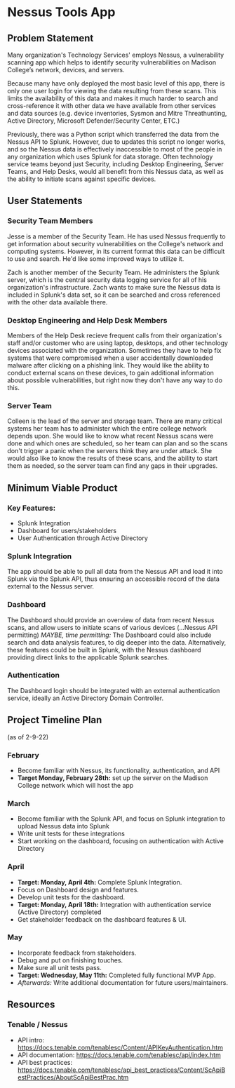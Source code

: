 # Nessus Tools App



## Problem Statement

Many organization's Technology Services' employs Nessus, a vulnerability scanning app which helps to identify security vulnerabilities on Madison College’s network, devices, and servers.

Because many have only deployed the most basic level of this app, there is only one user login for viewing the data resulting from these scans.  This limits the availability of this data and makes it much harder to search and cross-reference it with other data we have available from other services and data sources (e.g. device inventories, Sysmon and Mitre Threathunting, Active Directory, Microsoft Defender/Security Center, ETC.)

Previously, there was a Python script which transferred the data from the Nessus API to Splunk.  However, due to updates this script no longer works, and so the Nessus data is effectively inaccessible to most of the people in any organization which uses Splunk for data storage.
Often technology service teams beyond just Security, including Desktop Engineering, Server Teams, and Help Desks, would all benefit from this Nessus data, as well as the ability to initiate scans against specific devices.


## User Statements

### Security Team Members

Jesse is a member of the Security Team.  He has used Nessus frequently to get information about security vulnerabilities on the College's network and computing systems.  However, in its current format this data can be difficult to use and search.  He'd like some improved ways to utilize it.

Zach is another member of the Security Team.  He administers the Splunk server, which is the central security data logging service for all of his organization's infrastructure.  Zach wants to make sure the Nessus data is included in Splunk's data set, so it can be searched and cross referenced with the other data available there.


### Desktop Engineering and Help Desk Members

Members of the Help Desk recieve frequent calls from their organization's staff and/or customer who are using laptop, desktops, and other technology devices associated with the organization.  Sometimes they have to help fix systems that were compromised when a user accidentally downloaded malware after clicking on a phishing link.  They would like the ability to conduct external scans on these devices, to gain additional information about possible vulnerabilities, but right now they don't have any way to do this.


### Server Team

Colleen is the lead of the server and storage team.  There are many critical systems her team has to administer which the entire college network depends upon.  She would like to know what recent Nessus scans were done and which ones are scheduled, so her team can plan and so the scans don't trigger a panic when the servers think they are under attack.  She would also like to know the results of these scans, and the ability to start them as needed, so the server team can find any gaps in their upgrades.


## Minimum Viable Product

### Key Features:

- Splunk Integration
- Dashboard for users/stakeholders
- User Authentication through Active Directory


### Splunk Integration

The app should be able to pull all data from the Nessus API and load it into Splunk via the Splunk API, thus ensuring an accessible record of the data external to the Nessus server.


### Dashboard

The Dashboard should provide an overview of data from recent Nessus scans, and allow users to initiate scans of various devices (...Nessus API permitting)
*MAYBE, time permitting:*  The Dashboard could also include search and data analysis features, to dig deeper into the data.  Alternatively, these features could be built in Splunk, with the Nessus dashboard providing direct links to the applicable Splunk searches.


### Authentication

The Dashboard login should be integrated with an external authentication service, ideally an Active Directory Domain Controller.



## Project Timeline Plan
(as of 2-9-22)

### February
- Become familiar with Nessus, its functionality, authentication, and API
- **Target Monday, February 28th:** set up the server on the Madison College network which will host the app

### March
- Become familiar with the Splunk API, and focus on Splunk integration to upload Nessus data into Splunk
- Write unit tests for these integrations
- Start working on the dashboard, focusing on authentication with Active Directory

### April
- **Target: Monday, April 4th:**  Complete Splunk Integration.
- Focus on Dashboard design and features.
- Develop unit tests for the dashboard.
- **Target: Monday, April 18th:** Integration with authentication service (Active Directory) completed
- Get stakeholder feedback on the dashboard features & UI.

### May
- Incorporate feedback from stakeholders.
- Debug and put on finishing touches.
- Make sure all unit tests pass.
- **Target: Wednesday, May 11th:** Completed fully functional MVP App.
- *Afterwards:* Write additional documentation for future users/maintainers.


## Resources

### Tenable / Nessus

- API intro: https://docs.tenable.com/tenablesc/Content/APIKeyAuthentication.htm
- API documentation: https://docs.tenable.com/tenablesc/api/index.htm
- API best practices: https://docs.tenable.com/tenablesc/api_best_practices/Content/ScApiBestPractices/AboutScApiBestPrac.htm
